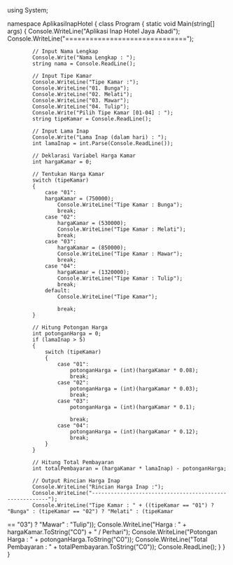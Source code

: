 using System;

namespace AplikasiInapHotel
{
    class Program
    {
        static void Main(string[] args)
        {
            Console.WriteLine("Aplikasi Inap Hotel Jaya Abadi");
            Console.WriteLine("==============================");

            // Input Nama Lengkap
            Console.Write("Nama Lengkap : ");
            string nama = Console.ReadLine();

            // Input Tipe Kamar
            Console.WriteLine("Tipe Kamar :");
            Console.WriteLine("01. Bunga");
			Console.WriteLine("02. Melati");
            Console.WriteLine("03. Mawar");
            Console.WriteLine("04. Tulip");
            Console.Write("Pilih Tipe Kamar [01-04] : ");
            string tipeKamar = Console.ReadLine();

            // Input Lama Inap
            Console.Write("Lama Inap (dalam hari) : ");
            int lamaInap = int.Parse(Console.ReadLine());

            // Deklarasi Variabel Harga Kamar
            int hargaKamar = 0;

            // Tentukan Harga Kamar
            switch (tipeKamar)
            {
                case "01":
				hargaKamar = (750000);
                    Console.WriteLine("Tipe Kamar : Bunga");
                    break;
                case "02":
                    hargaKamar = (530000);
                    Console.WriteLine("Tipe Kamar : Melati");
                    break;
                case "03":
                    hargaKamar = (850000);
                    Console.WriteLine("Tipe Kamar : Mawar");
                    break;
                case "04":
                    hargaKamar = (1320000);
                    Console.WriteLine("Tipe Kamar : Tulip");
                    break;
                default:
                    Console.WriteLine("Tipe Kamar");
				
                    break;
            }

            // Hitung Potongan Harga
            int potonganHarga = 0;
            if (lamaInap > 5)
            {
                switch (tipeKamar)
                {
                    case "01":
                        potonganHarga = (int)(hargaKamar * 0.08);
                        break;
                    case "02":
                        potonganHarga = (int)(hargaKamar * 0.03);
                        break;
                    case "03":
                        potonganHarga = (int)(hargaKamar * 0.1);

                        break;
                    case "04":
                        potonganHarga = (int)(hargaKamar * 0.12);
                        break;
                }
            }

            // Hitung Total Pembayaran
            int totalPembayaran = (hargaKamar * lamaInap) - potonganHarga;

            // Output Rincian Harga Inap
            Console.WriteLine("Rincian Harga Inap :");
            Console.WriteLine("--------------------------------------------------------");
            Console.WriteLine("Tipe Kamar : " + ((tipeKamar == "01") ? "Bunga" : (tipeKamar == "02") ? "Melati" : (tipeKamar 

== "03") ? "Mawar" : "Tulip"));
            Console.WriteLine("Harga : " + hargaKamar.ToString("C0") + " / Perhari");
            Console.WriteLine("Potongan Harga : " + potonganHarga.ToString("C0"));
            Console.WriteLine("Total Pembayaran : " + totalPembayaran.ToString("C0"));
Console.ReadLine();
        }
    }
}

